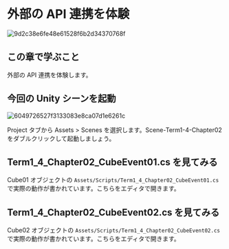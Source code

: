 # 外部の API 連携を体験

![9d2c38e6fe48e61528f6b2d34370768f](https://i.gyazo.com/9d2c38e6fe48e61528f6b2d34370768f.png)

## この章で学ぶこと

外部の API 連携を体験します。

## 今回の Unity シーンを起動

![6049726527f3133083e8ca07d1e6261c](https://i.gyazo.com/6049726527f3133083e8ca07d1e6261c.png)

Project タブから Assets > Scenes を選択します。Scene-Term1-4-Chapter02 をダブルクリックして起動しましょう。

## 

## Term1_4_Chapter02_CubeEvent01.cs を見てみる

Cube01 オブジェクトの `Assets/Scripts/Term1_4_Chapter02_CubeEvent01.cs` で実際の動作が書かれています。こちらをエディタで開きます。


## Term1_4_Chapter02_CubeEvent02.cs を見てみる

Cube02 オブジェクトの `Assets/Scripts/Term1_4_Chapter02_CubeEvent02.cs` で実際の動作が書かれています。こちらをエディタで開きます。

